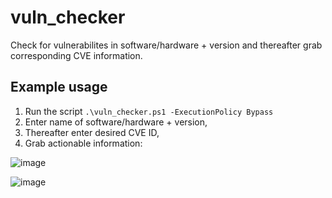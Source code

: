 # vuln_checker
Check for vulnerabilites in software/hardware + version and thereafter grab corresponding CVE information.

## Example usage
1. Run the script `.\vuln_checker.ps1 -ExecutionPolicy Bypass`
2. Enter name of software/hardware + version,
3. Thereafter enter desired CVE ID,
4. Grab actionable information:

![image](https://github.com/madret/vuln_checker/assets/56820649/db2dbe53-fe58-42ef-acfb-5eae56ac5d12)

![image](https://github.com/madret/vuln_checker/assets/56820649/15d47021-3c23-4f68-bcb5-705ff0e93c29)
